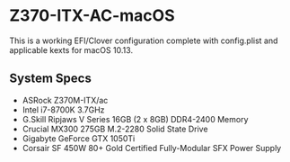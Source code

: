 # Z370-ITX-AC-macOS
This is a working EFI/Clover configuration complete with config.plist and applicable kexts for macOS 10.13.

## System Specs
* ASRock Z370M-ITX/ac
* Intel i7-8700K 3.7GHz
* G.Skill Ripjaws V Series 16GB (2 x 8GB) DDR4-2400 Memory
* Crucial MX300 275GB M.2-2280 Solid State Drive
* Gigabyte GeForce GTX 1050Ti
* Corsair SF 450W 80+ Gold Certified Fully-Modular SFX Power Supply
